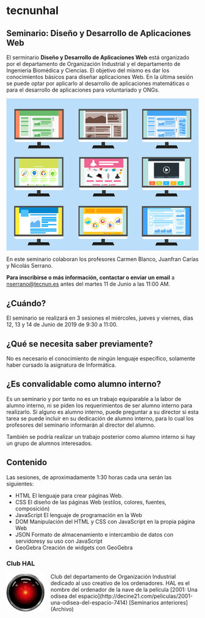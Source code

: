 # tecnunhal

## Seminario: Diseño y Desarrollo de Aplicaciones Web
El serminario **Diseño y Desarrollo de Aplicaciones Web** est&aacute; organizado por el departamento de Organizaci&oacute;n Industrial y el departamento de Ingenier&iacute;a Biom&eacute;dica y Ciencias. El objetivo del mismo es dar los conocimientos b&aacute;sicos para dise&ntilde;ar aplicaciones Web. En la &uacute;ltima sesi&oacute;n se puede optar por aplicarlo al desarrollo de aplicaciones matem&aacute;ticas o para el desarrollo de aplicaciones para voluntariado y ONGs.

<img src='images/website-1624028_640.png' style="display: block; margin-left: auto; margin-right: auto;" />  

En este seminario colaboran los profesores Carmen Blanco, Juanfran Car&iacute;as y Nicol&aacute;s Serrano.

**Para inscribirse o m&aacute;s información, contactar o enviar un email** a nserrano@tecnun.es antes del martes 11 de Junio a las 11:00 AM.

## ¿Cu&aacute;ndo?
El seminario se realizar&aacute; en 3 sesiones el mi&eacute;rcoles, jueves y viernes, días 12, 13 y 14 de Junio de 2019 de 9:30 a 11:00.

## ¿Qué se necesita saber previamente?
No es necesario el conocimiento de ning&uacute;n lenguaje espec&iacute;fico, solamente haber cursado la asignatura de Inform&aacute;tica.

## ¿Es convalidable como alumno interno?
Es un seminario y por tanto no es un trabajo equiparable a la labor de alumno interno, ni se piden los requerimientos de ser alumno interno para realizarlo. Si alguno es alumno interno, puede preguntar a su director si esta tarea se puede incluir en su dedicación de alumno interno, para lo cual los profesores del seminario informarán al director del alumno.

Tambi&eacute;n se podr&iacute;a realizar un trabajo posterior como alumno interno si hay un grupo de alumnos interesados.

## Contenido

Las sesiones, de aproximadamente 1:30 horas cada una serán las siguientes:
- HTML
  El lenguaje para crear páginas Web.
- CSS
  El diseño de las páginas Web (estilos, colores, fuentes, composición)
- JavaScript
  El lenguaje de programación en la Web
- DOM
  Manipulación del HTML y CSS con JavaScript en la propia página Web
- JSON
  Formato de almacenamiento e intercambio de datos con servidoresy su uso con JavaScript
- GeoGebra
  Creación de widgets con GeoGebra

### Club HAL
<img src='images/HAL9000.svg' width='100px' style='float:left; padding-right: 1rem' />  
Club del departamento de Organizaci&oacute;n Industrial dedicado al uso creativo de los ordenadores.  
HAL es el nombre del ordenador de la nave de la película [2001: Una odisea del espacio](http://decine21.com/peliculas/2001-una-odisea-del-espacio-7414)
[Seminarios anteriores](Archivo)

